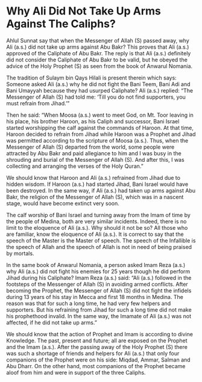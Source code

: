 Why Ali Did Not Take Up Arms Against The Caliphs?
=================================================

Ahlul Sunnat say that when the Messenger of Allah (S) passed away, why
Ali (a.s.) did not take up arms against Abu Bakr? This proves that Ali
(a.s.) approved of the Caliphate of Abu Bakr. The reply is that Ali
(a.s.) definitely did not consider the Caliphate of Abu Bakr to be
valid, but he obeyed the advice of the Holy Prophet (S) as seen from the
book of Anwarul Nomania.

The tradition of Sulaym bin Qays Hilali is present therein which says:
Someone asked Ali (a.s.) why he did not fight the Bani Teem, Bani Adi
and Bani Umayyah because they had usurped Caliphate? Ali (a.s.) replied:
“The Messenger of Allah (S) had told me: ‘Till you do not find
supporters, you must refrain from Jihad.’”

Then he said: “When Moosa (a.s.) went to meet God, on Mt. Toor leaving
in his place, his brother Haroon, as his Caliph and successor, Bani
Israel started worshipping the calf against the commands of Haroon. At
that time, Haroon decided to refrain from Jihad while Haroon was a
Prophet and Jihad was permitted according to the scripture of Moosa
(a.s.). Thus, when the Messenger of Allah (S) departed from the world,
some people were attracted by Abu Bakr and paid allegiance to him and I
was busy in the shrouding and burial of the Messenger of Allah (S). And
after this, I was collecting and arranging the verses of the Holy
Quran.”

We should know that Haroon and Ali (a.s.) refrained from Jihad due to
hidden wisdom. If Haroon (a.s.) had started Jihad, Bani Israel would
have been destroyed. In the same way, if Ali (a.s.) had taken up arms
against Abu Bakr, the religion of the Messenger of Allah (S), which was
in a nascent stage, would have become extinct very soon.

The calf worship of Bani Israel and turning away from the Imam of time
by the people of Medina, both are very similar incidents. Indeed, there
is no limit to the eloquence of Ali (a.s.). Why should it not be so? All
those who are familiar, know the eloquence of Ali (a.s.). It is correct
to say that the speech of the Master is the Master of speech. The speech
of the Infallible is the speech of Allah and the speech of Allah is not
in need of being praised by mortals.

In the same book of Anwarul Nomania, a person asked Imam Reza (a.s.) why
Ali (a.s.) did not fight his enemies for 25 years though he did perform
Jihad during his Caliphate? Imam Reza (a.s.) said: “Ali (a.s.) followed
in the footsteps of the Messenger of Allah (S) in avoiding armed
conflicts. After becoming the Prophet, the Messenger of Allah (S) did
not fight the infidels during 13 years of his stay in Mecca and first 18
months in Medina. The reason was that for such a long time, he had very
few helpers and supporters. But his refraining from Jihad for such a
long time did not make his prophethood invalid. In the same way, the
Imamate of Ali (a.s.) was not affected, if he did not take up arms.”

We should know that the action of Prophet and Imam is according to
divine Knowledge. The past, present and future; all are exposed on the
Prophet and the Imam (a.s.). After the passing away of the Holy Prophet
(S) there was such a shortage of friends and helpers for Ali (a.s.) that
only four companions of the Prophet were on his side: Miqdad, Ammar,
Salman and Abu Dharr. On the other hand, most companions of the Prophet
became aloof from him and were in support of the three Caliphs.


